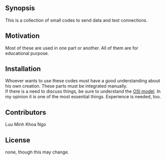 ## Synopsis

This is a collection of small codes to send data and test connections.

## Motivation

Most of these are used in one part or another. All of them are for educational purpose.

## Installation

Whoever wants to use these codes must have a good understanding about his own creation. These parts must be integrated manually. </BR>
If there is a need to discuss things, be sure to understand the [OSI model](https://en.wikipedia.org/wiki/OSI_model). In my opinion it is one of the most essential things. Experience is needed, too.

## Contributors

Luu Minh Khoa Ngo

## License

none, though this may change.
